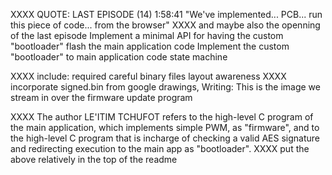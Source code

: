 XXXX QUOTE: LAST EPISODE (14) 1:58:41 "We've implemented... PCB... run this piece of code... from the browser" XXXX and maybe also the openning of the last episode
Implement a minimal API for having the custom "bootloader" flash the main application code
Implement the custom "bootloader" to main application code state machine

XXXX include: required careful binary files layout awareness
XXXX incorporate signed.bin from google drawings, Writing: This is the image we stream in over the firmware update program

XXXX The author LE'ITIM TCHUFOT refers to the high-level C program of the main application, which implements simple PWM, as "firmware", and to the high-level C program that is incharge of checking a valid AES signature and redirecting execution to the main app as "bootloader".
XXXX put the above relatively in the top of the readme
